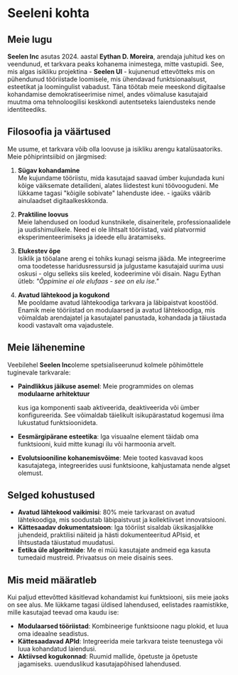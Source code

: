 # Seeleni kohta

## Meie lugu

**Seelen Inc**  asutas 2024. aastal **Eythan D. Moreira**, arendaja juhitud
kes on veendunud, et tarkvara peaks kohanema inimestega, mitte vastupidi.
See, mis algas isikliku projektina - **Seelen UI**  - kujunenud ettevõtteks
mis on pühendunud tööriistade loomisele, mis ühendavad funktsionaalsust, esteetikat ja loomingulist
vabadust. Täna töötab meie meeskond digitaalse kohandamise demokratiseerimise nimel, andes võimaluse
kasutajaid muutma oma tehnoloogilisi keskkondi autentseteks laiendusteks
nende identiteediks.

## Filosoofia ja väärtused

Me usume, et tarkvara võib olla loovuse ja isikliku arengu katalüsaatoriks. Meie
põhiprintsiibid on järgmised:

1.  **Sügav kohandamine**\
    Me kujundame tööriistu, mida kasutajad saavad ümber kujundada kuni kõige väiksemate detailideni, alates
    liidestest kuni töövoogudeni. Me lükkame tagasi "kõigile sobivate" lahenduste idee.
    \- igaüks väärib ainulaadset digitaalkeskkonda.

2.  **Praktiline loovus**\
    Meie lahendused on loodud kunstnikele, disaineritele, professionaalidele ja
    uudishimulikele. Need ei ole lihtsalt tööriistad, vaid platvormid eksperimenteerimiseks ja
    ideede ellu äratamiseks.

3.  **Elukestev õpe**\
    Isiklik ja tööalane areng ei tohiks kunagi seisma jääda. Me integreerime
    oma toodetesse haridusressursid ja julgustame kasutajaid uurima uusi
    oskusi - olgu selleks siis keeled, kodeerimine või disain. Nagu Eythan ütleb: *"Õppimine
    ei ole elufaas - see on elu ise."*

4.  **Avatud lähtekood ja kogukond**\
    Me pooldame avatud lähtekoodiga tarkvara ja läbipaistvat koostööd. Enamik meie
    tööriistad on modulaarsed ja avatud lähtekoodiga, mis võimaldab arendajatel ja kasutajatel
    panustada, kohandada ja täiustada koodi vastavalt oma vajadustele.

## Meie lähenemine

Veebilehel **Seelen Inc**oleme spetsialiseerunud kolmele põhimõttele tuginevale tarkvarale:

*   **Paindlikkus jäikuse asemel**: Meie programmides on olemas **modulaarne arhitektuur**

    kus iga komponenti saab aktiveerida, deaktiveerida või ümber konfigureerida. See
    võimaldab täielikult isikupärastatud kogemusi ilma lukustatud funktsioonideta.
*   **Eesmärgipärane esteetika**: Iga visuaalne element täidab oma funktsiooni, kuid mitte kunagi
    ilu või harmoonia arvelt.
*   **Evolutsiooniline kohanemisvõime**: Meie tooted kasvavad koos kasutajatega, integreerides uusi
    funktsioone, kahjustamata nende algset olemust.

## Selged kohustused

*   **Avatud lähtekood vaikimisi**: 80% meie tarkvarast on avatud lähtekoodiga, mis soodustab
    läbipaistvust ja kollektiivset innovatsiooni.
*   **Kättesaadav dokumentatsioon**: Iga tööriist sisaldab üksikasjalikke juhendeid, praktilisi
    näiteid ja hästi dokumenteeritud APIsid, et lihtsustada täiustatud muudatusi.
*   **Eetika üle algoritmide**: Me ei müü kasutajate andmeid ega kasuta tumedaid mustreid.
    Privaatsus on meie disainis sees.

## Mis meid määratleb

Kui paljud ettevõtted käsitlevad kohandamist kui funktsiooni, siis meie jaoks on see
alus. Me lükkame tagasi üldised lahendused, eelistades raamistikke, mille kasutajad teevad oma
kaudu ise:

*   **Modulaarsed tööriistad**: Kombineerige funktsioone nagu plokid, et luua oma ideaalne seadistus.
*   **Kättesaadavad APId**: Integreerida meie tarkvara teiste teenustega või luua
    kohandatud laiendusi.
*   **Aktiivsed kogukonnad**: Ruumid mallide, õpetuste ja õpetuste jagamiseks.
    uuenduslikud kasutajapõhised lahendused.
